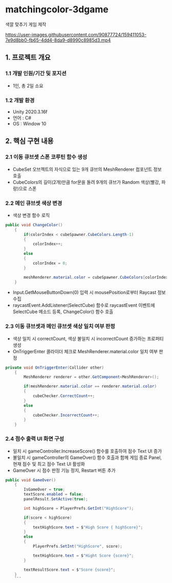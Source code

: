 # matchingcolor-3dgame
색깔 맞추기 게임 제작

https://user-images.githubusercontent.com/90877724/159411053-7e9d8bb0-fb65-4dd4-8da9-d8990c8985d3.mp4

## 1. 프로젝트 개요
### 1.1 개발 인원/기간 및 포지션
- 1인, 총 2일 소요
### 1.2 개발 환경
- Unity 2020.3.16f
- 언어 : C#
- OS : Window 10
## 2. 핵심 구현 내용
### 2.1 이동 큐브셋 스폰 코루틴 함수 생성
- CubeSet 오브젝트의 자식으로 있는 9개 큐브의 MeshRenderer 컴포넌트 정보 호출
- CubeColors의 길이(2개)만큼 for문을 돌려 9개의 큐브가 Random 색상(빨강, 파랑)으로 스폰
### 2.2 메인 큐브셋 색상 변경
- 색상 변경 함수 로직
```c#
public void ChangeColor()
    {
        if(colorIndex < cubeSpawner.CubeColors.Length-1)
        {
            colorIndex++;
        }
        else
        {
            colorIndex = 0;
        }

        meshRenderer.material.color = cubeSpawner.CubeColors[colorIndex];
    }
```
- Input.GetMouseButtonDown(0) 입력 시 mousePosition로부터 Raycast 정보 수집
- raycastEvent.AddListener(SelectCube) 함수로 raycastEvent 이벤트에 SelectCube 메소드 등록, ChangeColor() 함수 호출
### 2.3 이동 큐브셋과 메인 큐브셋 색상 일치 여부 판정
- 색상 일치 시 correctCount, 색상 불일치 시 incorrectCount 증가하는 프로퍼티 생성
- OnTriggerEnter 콜라이더 체크로 MeshRenderer.material.color 일치 여부 판정
```c#
private void OnTriggerEnter(Collider other)
    {
        MeshRenderer renderer = other.GetComponent<MeshRenderer>();

        if(meshRenderer.material.color == renderer.material.color)
        {
            cubeChecker.CorrectCount++;
        }
        else
        {
            cubeChecker.IncorrectCount++;
        }
    } 
```
### 2.4 점수 출력 UI 화면 구성
- 일치 시 gameController.IncreaseScore() 함수를 호출하여 점수 Text UI 증가
- 불일치 시 gameController의 GameOver() 함수 호출과 함께 게임 종료 Panel, 현재 점수 및 최고 점수 Text UI 활성화
- GameOver 시 점수 판정 기능 정지, Restart 버튼 추가
```c#
public void GameOver()
    {
        IsGameOver = true;
        textScore.enabled = false;
        panelResult.SetActive(true);

        int highScore = PlayerPrefs.GetInt("HighScore");

        if(score < highScore)
        {
            textHighScore.text = $"High Score { highScore}";
        }
        else
        {
            PlayerPrefs.SetInt("HighScore", score);

            textHighScore.text = $"Hight Score {score}";
        }

        textResultScore.text = $"Score {score}";
    }
    ```
